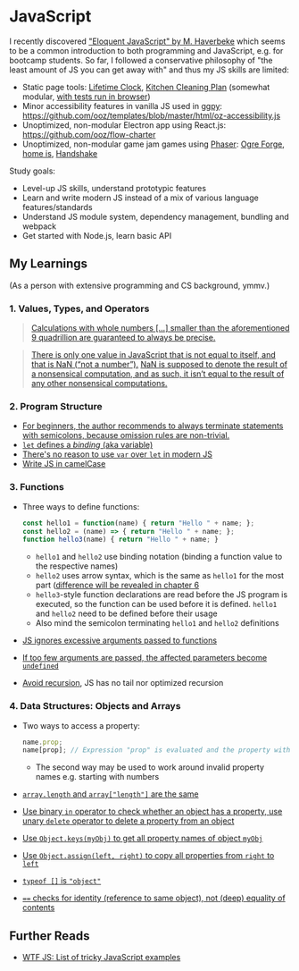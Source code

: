 # JavaScript

I recently discovered ["Eloquent JavaScript" by M. Haverbeke](https://eloquentjavascript.net) which seems to be a common introduction to both programming and JavaScript, e.g. for bootcamp students.
So far, I followed a conservative philosophy of "the least amount of JS you can get away with" and thus my JS skills are limited:

* Static page tools: [Lifetime Clock](https://oliz.io/lifetime-clock/), [Kitchen Cleaning Plan](https://github.com/ooz/kitchen-cleaning-plan) (somewhat modular, [with tests run in browser](https://oliz.io/kitchen-cleaning-plan/test.html))
* Minor accessibility features in vanilla JS used in [ggpy](https://github.com/ooz/ggpy): https://github.com/ooz/templates/blob/master/html/oz-accessibility.js
* Unoptimized, non-modular Electron app using React.js: https://github.com/ooz/flow-charter
* Unoptimized, non-modular game jam games using [Phaser](https://phaser.io/): [Ogre Forge](https://oliz.io/ogre-forge/), [home is](https://oliz.io/home-is/), [Handshake](https://oliz.io/handshake/)

Study goals:

* Level-up JS skills, understand prototypic features
* Learn and write modern JS instead of a mix of various language features/standards
* Understand JS module system, dependency management, bundling and webpack
* Get started with Node.js, learn basic API

## My Learnings

(As a person with extensive programming and CS background, ymmv.)

### 1. Values, Types, and Operators

> [Calculations with whole numbers [...] smaller than the aforementioned 9 quadrillion are guaranteed to always be precise.](https://eloquentjavascript.net/01_values.html#p_8KgYC0F1fX)

> [There is only one value in JavaScript that is not equal to itself, and that is NaN (“not a number”).](https://eloquentjavascript.net/01_values.html#p_tLooHn2QPj)
> [NaN is supposed to denote the result of a nonsensical computation, and as such, it isn’t equal to the result of any other nonsensical computations.](https://eloquentjavascript.net/01_values.html#p_rcMZUIfGYR)

### 2. Program Structure

* [For beginners, the author recommends to always terminate statements with semicolons, because omission rules are non-trivial.](https://eloquentjavascript.net/02_program_structure.html#p_z/83KOxUGo)
* [`let` defines a *binding* (aka variable)](https://eloquentjavascript.net/02_program_structure.html#p_jG4q4gLJDw)
* [There's no reason to use `var` over `let` in modern JS](https://eloquentjavascript.net/02_program_structure.html#p_IvQMyQVoj9)
* [Write JS in camelCase](https://eloquentjavascript.net/02_program_structure.html#p_GveY0yoCxZ)

### 3. Functions

* Three ways to define functions:

    ```js
    const hello1 = function(name) { return "Hello " + name; };
    const hello2 = (name) => { return "Hello " + name; };
    function hello3(name) { return "Hello " + name; }
    ```

    - `hello1` and `hello2` use binding notation (binding a function value to the respective names)
    - `hello2` uses arrow syntax, which is the same as `hello1` for the most part ([difference will be revealed in chapter 6](https://eloquentjavascript.net/03_functions.html#p_UKyLgbrDUa)
    - `hello3`-style function declarations are read before the JS program is executed, so the function can be used before it is defined. `hello1` and `hello2` need to be defined before their usage
    - Also mind the semicolon terminating `hello1` and `hello2` definitions

* [JS ignores excessive arguments passed to functions](https://eloquentjavascript.net/03_functions.html#p_JyyXKkZ6u6)
* [If too few arguments are passed, the affected parameters become `undefined`](https://eloquentjavascript.net/03_functions.html#p_kzCivbonMM)
* [Avoid recursion](https://eloquentjavascript.net/03_functions.html#p_0kxF7WAzdn), JS has no tail nor optimized recursion

### 4. Data Structures: Objects and Arrays

* Two ways to access a property:

    ```js
    name.prop;
    name[prop]; // Expression "prop" is evaluated and the property with the resulting index/name accessed
    ```

    - The second way may be used to work around invalid property names e.g. starting with numbers

* [`array.length` and `array["length"]` are the same](https://eloquentjavascript.net/04_data.html#p_Bcq+Q3kiI4)
* [Use binary `in` operator to check whether an object has a property, use unary `delete` operator to delete a property from an object](https://eloquentjavascript.net/04_data.html#c_66M3B1wG98)
* [Use `Object.keys(myObj)` to get all property names of object `myObj`](https://eloquentjavascript.net/04_data.html#p_SvMW6lxfp+)
* [Use `Object.assign(left, right)` to copy all properties from `right` to `left`](https://eloquentjavascript.net/04_data.html#p_z4/OPZzTTK)
* [`typeof []` is `"object"`](https://eloquentjavascript.net/04_data.html#p_Rl8msr9DUz)
* [`==` checks for identity (reference to same object), not (deep) equality of contents](https://eloquentjavascript.net/04_data.html#p_wD7jhXt+Tr)



## Further Reads

* [WTF JS: List of tricky JavaScript examples](https://github.com/denysdovhan/wtfjs)
